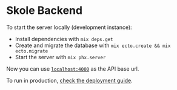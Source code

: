 # Skole Backend

To start the server locally (development instance):

  * Install dependencies with `mix deps.get`
  * Create and migrate the database with `mix ecto.create && mix ecto.migrate`
  * Start the server with `mix phx.server`

Now you can use [`localhost:4000`](http://localhost:4000) as the API base url.

To run in production, [check the deployment guide](http://www.phoenixframework.org/docs/deployment).
